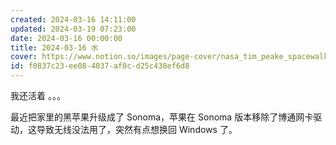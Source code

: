 ```yaml
---
created: 2024-03-16 14:11:00
updated: 2024-03-19 07:23:00
date: 2024-03-16 00:00:00
title: 2024-03-16 水
cover: https://www.notion.so/images/page-cover/nasa_tim_peake_spacewalk.jpg
id: f0837c23-ee08-4037-af0c-d25c438ef6d8
---
```


我还活着 。。。

最近把家里的黑苹果升级成了 Sonoma，苹果在 Sonoma 版本移除了博通网卡驱动，这导致无线没法用了，突然有点想换回 Windows 了。
